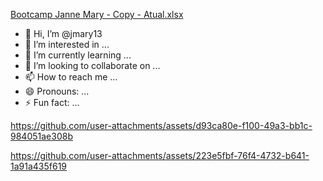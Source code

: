 [Bootcamp Janne Mary - Copy - Atual.xlsx](https://github.com/user-attachments/files/18391135/Bootcamp.Janne.Mary.-.Copy.-.Atual.xlsx)
- 👋 Hi, I’m @jmary13
- 👀 I’m interested in ...
- 🌱 I’m currently learning ...
- 💞️ I’m looking to collaborate on ...
- 📫 How to reach me ...
- 😄 Pronouns: ...
- ⚡ Fun fact: ...

<!---
jmary13/jmary13 is a ✨ special ✨ repository because its `README.md` (this file) appears on your GitHub profile.
You can click the Preview link to take a look at your changes.
--->


https://github.com/user-attachments/assets/d93ca80e-f100-49a3-bb1c-984051ae308b



https://github.com/user-attachments/assets/223e5fbf-76f4-4732-b641-1a91a435f619

